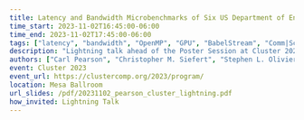 ```yaml
---
title: Latency and Bandwidth Microbenchmarks of Six US Department of Energy Systems in the Top500
time_start: 2023-11-02T16:45:00-06:00
time_end: 2023-11-02T17:45:00-06:00
tags: ["latency", "bandwidth", "OpenMP", "GPU", "BabelStream", "Comm|Scope", "OSU Microbenchmarks", "microbenchmark", "DOE", "supercomputing", "MPI", "CUDA", "HIP", "V100", "A100", "MI250X", "Frontier", "Summit", "Perlmutter", "Sierra", "Tioga", "RZVernal"]
description: "Lightning talk ahead of the Poster Session at Cluster 2023"
authors: ["Carl Pearson", "Christopher M. Siefert", "Stephen L. Olivier", "Andrey Prokopenko", "Timothy J. Fuller", "Jonathan Hu"]
event: Cluster 2023
event_url: https://clustercomp.org/2023/program/
location: Mesa Ballroom
url_slides: /pdf/20231102_pearson_cluster_lightning.pdf
how_invited: Lightning Talk
---
```

